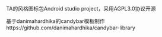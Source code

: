 TA的风格图标包Android studio project，采用AGPL3.0协议开源

基于danimahardhika的candybar模板制作https://github.com/danimahardhika/candybar-library
